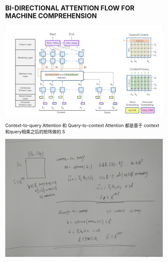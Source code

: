 ## BI-DIRECTIONAL ATTENTION FLOW FOR MACHINE COMPREHENSION

![iamge](biattentionFlow.png)

Context-to-query Attention 和 Query-to-context Attention 都是基于 context和query相乘之后的矩阵做的 S

![iamge](biattentionFlow_1.jpg)

